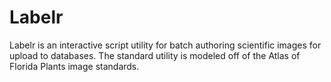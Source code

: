 # Labelr
Labelr is an interactive script utility for batch authoring scientific images for upload to databases. The standard utility is modeled off of the Atlas of Florida Plants image standards.

